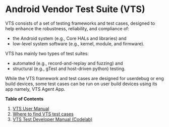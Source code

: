 # Android Vendor Test Suite (VTS)

VTS consists of a set of testing frameworks and test cases, designed to help
enhance the robustness, reliability, and compliance of:

  * the Android system (e.g., Core HALs and libraries) and
  * low-level system software (e.g., kernel, module, and firmware).

VTS has mainly two types of test suites:

  * automated (e.g., record-and-replay and fuzzing) and
  * structural (e.g., gTest and host-driven python) testing.

While the VTS framework and test cases are designed for userdebug or eng build
devices, some test cases can be run on user build devices using its app namely,
VTS Agent App.

__Table of Contents__

1. [VTS User Manual](doc/user_manual.md)
2. [Where to find VTS test cases](testcases/README.md)
3. [VTS Test Developer
   Manual (Codelab)](https://codelabs.developers.google.com/codelabs/android-vts)

